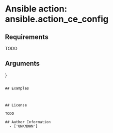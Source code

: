# Ansible action: ansible.action_ce_config





## Requirements

TODO

## Arguments

}
```

## Examples



## License

TODO

## Author Information
  - ['UNKNOWN']
